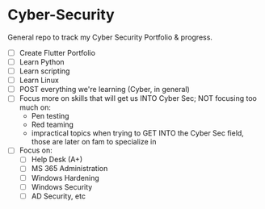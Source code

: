# Cyber-Security
General repo to track my Cyber Security Portfolio &amp; progress.

- [ ] Create Flutter Portfolio
- [ ] Learn Python
- [ ] Learn scripting
- [ ] Learn Linux
- [ ] POST everything we're learning (Cyber, in general)
- [ ] Focus more on skills that will get us INTO Cyber Sec; NOT focusing too much on:
  - Pen testing
  - Red teaming
  - impractical topics when trying to GET INTO the Cyber Sec field, those are later on fam to specialize in
- [ ] Focus on:
  - [ ] Help Desk (A+)
  - [ ] MS 365 Administration
  - [ ] Windows Hardening
  - [ ] Windows Security
  - [ ] AD Security, etc
